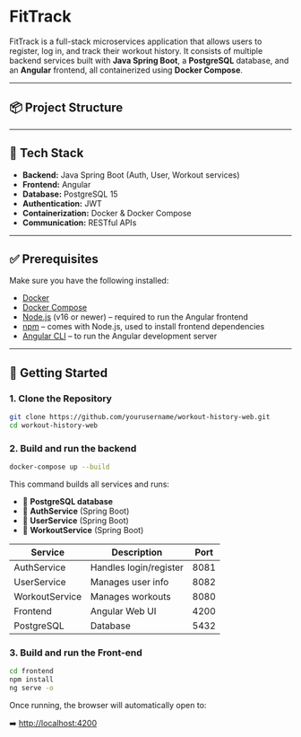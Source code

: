 # FitTrack

FitTrack is a full-stack microservices application that allows users to register, log in, and track their workout history. It consists of multiple backend services built with **Java Spring Boot**, a **PostgreSQL** database, and an **Angular** frontend, all containerized using **Docker Compose**.

---

## 📦 Project Structure


---

## 🧩 Tech Stack

- **Backend:** Java Spring Boot (Auth, User, Workout services)
- **Frontend:** Angular
- **Database:** PostgreSQL 15
- **Authentication:** JWT
- **Containerization:** Docker & Docker Compose
- **Communication:** RESTful APIs

---

## ✅ Prerequisites

Make sure you have the following installed:

- [Docker](https://www.docker.com/products/docker-desktop)
- [Docker Compose](https://docs.docker.com/compose/install/)
- [Node.js](https://nodejs.org/) (v16 or newer) – required to run the Angular frontend
- [npm](https://www.npmjs.com/get-npm) – comes with Node.js, used to install frontend dependencies
- [Angular CLI](https://angular.io/cli) – to run the Angular development server

---

## 🚀 Getting Started

### 1. Clone the Repository

```bash
git clone https://github.com/yourusername/workout-history-web.git
cd workout-history-web
```

### 2. Build and run the backend
```bash
docker-compose up --build
```

This command builds all services and runs:

- 🐘 **PostgreSQL database**
- 🔐 **AuthService** (Spring Boot)
- 👤 **UserService** (Spring Boot)
- 💪 **WorkoutService** (Spring Boot)

| **Service**       | **Description**         | **Port** |
|-------------------|-------------------------|----------|
| AuthService       | Handles login/register  | 8081     |
| UserService       | Manages user info       | 8082     |
| WorkoutService    | Manages workouts        | 8080     |
| Frontend          | Angular Web UI          | 4200     |
| PostgreSQL        | Database                | 5432     |


### 3. Build and run the Front-end
```bash
cd frontend
npm install
ng serve -o
```

Once running, the browser will automatically open to:

➡️ [http://localhost:4200](http://localhost:4200)
